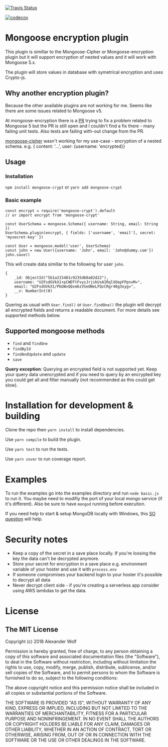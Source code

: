[![Travis Status](https://img.shields.io/travis/AWolf81/mongoose-crypt/master.svg?label=Travis%20bulid)](https://travis-ci.org/AWolf81/mongoose-crypt)

[![codecov](https://img.shields.io/codecov/c/github/AWolf81/mongoose-crypt/master.svg)](https://codecov.io/gh/AWolf81/mongoose-crypt)

# Mongoose encryption plugin
This plugin is simillar to the Mongoose-Cipher or Mongoose-encryption plugin but it will support encryption of nested values and it will work with Mongoose 5.x.

The plugin will store values in database with symetrical encryption and uses Crypto-js.

## Why another encryption plugin?
Because the other available plugins are not working for me. Seems like there are some issues related to Mongoose v5.

At mongoose-encryption there is a [PR](https://github.com/joegoldbeck/mongoose-encryption/pull/71) trying to fix a problem related to Mongoose 5 but the PR is still open and I couldn't find a fix there - many failing unit tests. Also tests are failing with-out change from the PR.

[mongoose-cipher](https://github.com/estrada9166/mongoose-cipher) wasn't working for my use-case - encryption of a nested schema. e.g. { content: '...', user: {username: 'encrypted}}

## Usage
### Installation
`npm install mongoose-crypt` or `yarn add mongoose-crypt`

### Basic example
    const encrypt = require('mongoose-crypt').default
    // or import encrypt from 'mongoose-crypt'

    const UserSchema = mongoose.Schema({ username: String, email: String })
    UserSchema.plugin(encrypt, { fields: ['username', 'email'], secret: 'mysecret-key' })
    
    const User = mongoose.model('user', UserSchema)
    const john = new User({username: 'John', email: 'John@dummy.com'})
    john.save()

This will create data simillar to the following for user `john`.

    {
        _id: ObjectId("5b1a215481c9235d60a02d22"),
        username: "U2FsdGVkX1+pCWDTtFvysJrjskUsAIRqlXOepFPpnvM=",
        email: "U2FsdGVkX1/PbGWvQQvm6zVSeOWeLFQzCRgr40g3oyg=",
        __v: NumberInt(0)
    }
    
Quering as usual with `User.find()` or `User.findOne()` the plugin will decrypt all encrypted fields and returns a readable document. For more details see supported methods below.

## Supported mongoose methods

- `find` and `findOne`
- `findById`
- `findAndUpdate` and `update`
- `save`

**Query exception**: 
Querying an encrypted field is not supported yet. Keep your query data unencrypted and if you need to query by an encrypted key you could get all and filter manually (not recommended as this could get slow).

# Installation for development & building
Clone the repo then `yarn install` to install dependencies.

Use `yarn compile` to build the plugin.

Use `yarn test` to run the tests.

Use `yarn cover` to run coverage report.

# Examples 
To run the examples go into the examples directory and run `node basic.js` to run it. 
You maybe need to modifiy the port of your local mongo service (if it's different). Also be sure to have `mongod` running before execution.

If you need help to start & setup MongoDB locally with Windows, this [SO question](https://stackoverflow.com/questions/20796714/how-do-i-start-mongo-db-from-windows#37548118) will help.

# Security notes
- Keep a copy of the secret in a save place locally. If you're loosing the key the data can't be decrypted anymore.
- Store your secret for encryption in a save place e.g. environment variable of your hoster and use it with `process.env`
- If someone compromises your backend login to your hoster it's possible to decrypt all data
- Never decrypt client side - if you're creating a serverless app consider using AWS lambdas to get the data.

# License

## The MIT License

Copyright (c) 2018 Alexander Wolf

Permission is hereby granted, free of charge, to any person obtaining a copy
of this software and associated documentation files (the "Software"), to deal
in the Software without restriction, including without limitation the rights
to use, copy, modify, merge, publish, distribute, sublicense, and/or sell
copies of the Software, and to permit persons to whom the Software is
furnished to do so, subject to the following conditions:

The above copyright notice and this permission notice shall be included in
all copies or substantial portions of the Software.

THE SOFTWARE IS PROVIDED "AS IS", WITHOUT WARRANTY OF ANY KIND, EXPRESS OR
IMPLIED, INCLUDING BUT NOT LIMITED TO THE WARRANTIES OF MERCHANTABILITY,
FITNESS FOR A PARTICULAR PURPOSE AND NONINFRINGEMENT. IN NO EVENT SHALL THE
AUTHORS OR COPYRIGHT HOLDERS BE LIABLE FOR ANY CLAIM, DAMAGES OR OTHER
LIABILITY, WHETHER IN AN ACTION OF CONTRACT, TORT OR OTHERWISE, ARISING FROM,
OUT OF OR IN CONNECTION WITH THE SOFTWARE OR THE USE OR OTHER DEALINGS IN
THE SOFTWARE.

